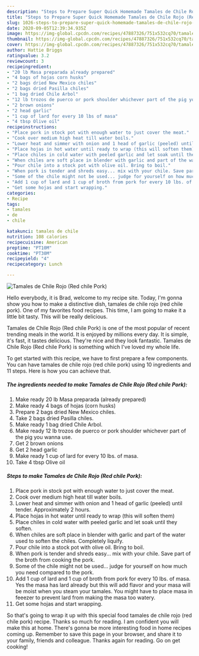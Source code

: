 ```yaml
---
description: "Steps to Prepare Super Quick Homemade Tamales de Chile Rojo (Red chile Pork)"
title: "Steps to Prepare Super Quick Homemade Tamales de Chile Rojo (Red chile Pork)"
slug: 1026-steps-to-prepare-super-quick-homemade-tamales-de-chile-rojo-red-chile-pork
date: 2020-09-05T12:39:34.935Z
image: https://img-global.cpcdn.com/recipes/47887326/751x532cq70/tamales-de-chile-rojo-red-chile-pork-recipe-main-photo.jpg
thumbnail: https://img-global.cpcdn.com/recipes/47887326/751x532cq70/tamales-de-chile-rojo-red-chile-pork-recipe-main-photo.jpg
cover: https://img-global.cpcdn.com/recipes/47887326/751x532cq70/tamales-de-chile-rojo-red-chile-pork-recipe-main-photo.jpg
author: Hattie Briggs
ratingvalue: 3.2
reviewcount: 3
recipeingredient:
- "20 lb Masa preparada already prepared"
- "4 bags of hojas corn husks"
- "2 bags dried New Mexico chiles"
- "2 bags dried Pasilla chiles"
- "1 bag dried Chile Arbol"
- "12 lb trozos de puerco or pork shoulder whichever part of the pig you wanna use"
- "2 brown onions"
- "2 head garlic"
- "1 cup of lard for every 10 lbs of masa"
- "4 tbsp Olive oil"
recipeinstructions:
- "Place pork in stock pot with enough water to just cover the meat."
- "Cook over medium high heat till water boils."
- "Lower heat and simmer with onion and 1 head of garlic (peeled) until tender. Approximately 2 hours."
- "Place hojas in hot water until ready to wrap (this will soften them)"
- "Place chiles in cold water with peeled garlic and let soak until they soften."
- "When chiles are soft place in blender with garlic and part of the water used to soften the chiles. Completely liquify."
- "Pour chile into a stock pot with olive oil. Bring to boil."
- "When pork is tender and shreds easy... mix with your chile. Save part of the broth from cooking the pork."
- "Some of the chile might not be used... judge for yourself on how much you need compared to the pork."
- "Add 1 cup of lard and 1 cup of broth from pork for every 10 lbs. of masa. Yes the masa has lard already but this will add flavor and your masa will be moist when you steam your tamales. You might have to place masa in feeezer to prevent lard from making the masa too watery."
- "Get some hojas and start wrapping."
categories:
- Recipe
tags:
- tamales
- de
- chile

katakunci: tamales de chile 
nutrition: 108 calories
recipecuisine: American
preptime: "PT10M"
cooktime: "PT30M"
recipeyield: "4"
recipecategory: Lunch

---
```



![Tamales de Chile Rojo (Red chile Pork)](https://img-global.cpcdn.com/recipes/47887326/751x532cq70/tamales-de-chile-rojo-red-chile-pork-recipe-main-photo.jpg)

Hello everybody, it is Brad, welcome to my recipe site. Today, I'm gonna show you how to make a distinctive dish, tamales de chile rojo (red chile pork). One of my favorites food recipes. This time, I am going to make it a little bit tasty. This will be really delicious.



Tamales de Chile Rojo (Red chile Pork) is one of the most popular of recent trending meals in the world. It is enjoyed by millions every day. It is simple, it's fast, it tastes delicious. They're nice and they look fantastic. Tamales de Chile Rojo (Red chile Pork) is something which I've loved my whole life.


To get started with this recipe, we have to first prepare a few components. You can have tamales de chile rojo (red chile pork) using 10 ingredients and 11 steps. Here is how you can achieve that.

<!--inarticleads1-->

##### The ingredients needed to make Tamales de Chile Rojo (Red chile Pork):

1. Make ready 20 lb Masa preparada (already prepared)
1. Make ready 4 bags of hojas (corn husks)
1. Prepare 2 bags dried New Mexico chiles.
1. Take 2 bags dried Pasilla chiles.
1. Make ready 1 bag dried Chile Arbol.
1. Make ready 12 lb trozos de puerco or pork shoulder whichever part of the pig you wanna use.
1. Get 2 brown onions
1. Get 2 head garlic
1. Make ready 1 cup of lard for every 10 lbs. of masa.
1. Take 4 tbsp Olive oil




<!--inarticleads2-->

##### Steps to make Tamales de Chile Rojo (Red chile Pork):

1. Place pork in stock pot with enough water to just cover the meat.
1. Cook over medium high heat till water boils.
1. Lower heat and simmer with onion and 1 head of garlic (peeled) until tender. Approximately 2 hours.
1. Place hojas in hot water until ready to wrap (this will soften them)
1. Place chiles in cold water with peeled garlic and let soak until they soften.
1. When chiles are soft place in blender with garlic and part of the water used to soften the chiles. Completely liquify.
1. Pour chile into a stock pot with olive oil. Bring to boil.
1. When pork is tender and shreds easy... mix with your chile. Save part of the broth from cooking the pork.
1. Some of the chile might not be used... judge for yourself on how much you need compared to the pork.
1. Add 1 cup of lard and 1 cup of broth from pork for every 10 lbs. of masa. Yes the masa has lard already but this will add flavor and your masa will be moist when you steam your tamales. You might have to place masa in feeezer to prevent lard from making the masa too watery.
1. Get some hojas and start wrapping.




So that's going to wrap it up with this special food tamales de chile rojo (red chile pork) recipe. Thanks so much for reading. I am confident you will make this at home. There's gonna be more interesting food in home recipes coming up. Remember to save this page in your browser, and share it to your family, friends and colleague. Thanks again for reading. Go on get cooking!
